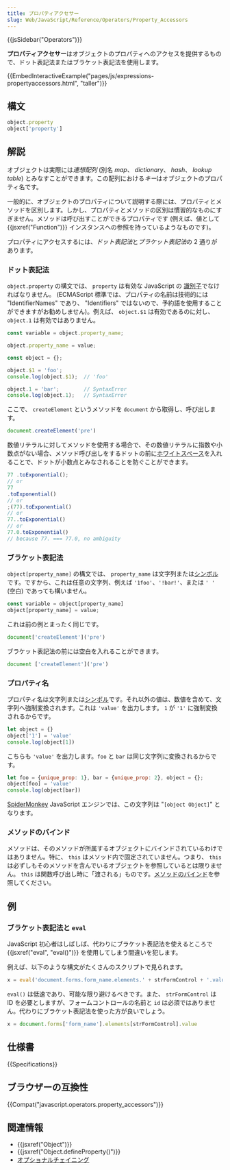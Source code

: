 ```yaml
---
title: プロパティアクセサー
slug: Web/JavaScript/Reference/Operators/Property_Accessors
---
```


{{jsSidebar("Operators")}}

**プロパティアクセサー**はオブジェクトのプロパティへのアクセスを提供するもので、ドット表記法またはブラケット表記法を使用します。

{{EmbedInteractiveExample("pages/js/expressions-propertyaccessors.html", "taller")}}

## 構文

```js
object.property
object['property']
```

## 解説

オブジェクトは実際には*連想配列* (別名 _map_、 _dictionary_、 _hash_、 _lookup table_) とみなすことができます。この配列における*キー*はオブジェクトのプロパティ名です。

一般的に、オブジェクトのプロパティについて説明する際には、プロパティとメソッドを区別します。しかし、プロパティとメソッドの区別は慣習的なものにすぎません。メソッドは呼び出すことができるプロパティです (例えば、値として {{jsxref("Function")}} インスタンスへの参照を持っているようなものです)。

プロパティにアクセスするには、*ドット表記法*と*ブラケット表記法*の 2 通りがあります。

### ドット表記法

`object.property` の構文では、 `property` は有効な JavaScript の [識別子](/ja/docs/Glossary/Identifier)でなければなりません。 (ECMAScript 標準では、プロパティの名前は技術的には "IdentifierNames" であり、 "Identifiers" ではないので、予約語を使用することができますがお勧めしません)。例えば、 `object.$1` は有効であるのに対し、 `object.1` は有効ではありません。

```js
const variable = object.property_name;

object.property_name = value;
```

```js
const object = {};

object.$1 = 'foo';
console.log(object.$1);  // 'foo'

object.1 = 'bar';        // SyntaxError
console.log(object.1);   // SyntaxError
```

ここで、 `createElement` というメソッドを `document` から取得し、呼び出します。

```js
document.createElement('pre')
```

数値リテラルに対してメソッドを使用する場合で、その数値リテラルに指数や小数点がない場合、メソッド呼び出しをするドットの前に[ホワイトスペース](/ja/docs/Glossary/Whitespace)を入れることで、ドットが小数点とみなされることを防ぐことができます。

```js
77 .toExponential();
// or
77
.toExponential()
// or
;(77).toExponential()
// or
77..toExponential()
// or
77.0.toExponential()
// because 77. === 77.0, no ambiguity
```

### ブラケット表記法

`object[property_name]` の構文では、 `property_name` は文字列または[シンボル](/ja/docs/Glossary/Symbol)です。ですから、これは任意の文字列、例えば `'1foo'`、`'!bar!'`、または `' '` (空白) であっても構いません。

```js
const variable = object[property_name]
object[property_name] = value;
```

これは前の例とまったく同じです。

```js
document['createElement']('pre')
```

ブラケット表記法の前には空白を入れることができます。

```js
document ['createElement']('pre')
```

### プロパティ名

プロパティ名は文字列または[シンボル](/ja/docs/Glossary/Symbol)です。それ以外の値は、数値を含めて、文字列へ強制変換されます。これは `'value'` を出力します。 `1` が `'1'` に強制変換されるからです。

```js
let object = {}
object['1'] = 'value'
console.log(object[1])
```

こちらも `'value'` を出力します。`foo` と `bar` は同じ文字列に変換されるからです。

```js
let foo = {unique_prop: 1}, bar = {unique_prop: 2}, object = {};
object[foo] = 'value'
console.log(object[bar])
```

[SpiderMonkey](/ja/docs/Mozilla/Projects/SpiderMonkey) JavaScript エンジンでは、この文字列は "`[object Object]`" となります。

### メソッドのバインド

メソッドは、そのメソッドが所属するオブジェクトにバインドされているわけではありません。特に、 `this` はメソッド内で固定されていません。つまり、 `this` は必ずしもそのメソッドを含んでいるオブジェクトを参照しているとは限りません。 `this` は関数呼び出し時に「渡される」ものです。[メソッドのバインド](/ja/docs/Web/JavaScript/Reference/Operators/this#method_binding)を参照してください。

## 例

### ブラケット表記法と `eval`

JavaScript 初心者はしばしば、代わりにブラケット表記法を使えるところで {{jsxref("eval", "eval()")}} を使用してしまう間違いを犯します。

例えば、以下のような構文がたくさんのスクリプトで見られます。

```js
x = eval('document.forms.form_name.elements.' + strFormControl + '.value')
```

`eval()` は低速であり、可能な限り避けるべきです。また、 `strFormControl` は ID を必要としますが、フォームコントロールの名前と `id` は必須ではありません。代わりにブラケット表記法を使った方が良いでしょう。

```js
x = document.forms['form_name'].elements[strFormControl].value
```

## 仕様書

{{Specifications}}

## ブラウザーの互換性

{{Compat("javascript.operators.property_accessors")}}

## 関連情報

- {{jsxref("Object")}}
- {{jsxref("Object.defineProperty()")}}
- [オプショナルチェイニング](/ja/docs/Web/JavaScript/Reference/Operators/Optional_chaining)
